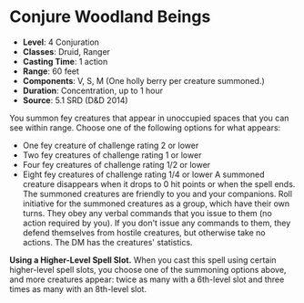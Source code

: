 # Conjure Woodland Beings

- **Level**: 4 Conjuration
- **Classes**: Druid, Ranger
- **Casting Time**: 1 action
- **Range**: 60 feet
- **Components**: V, S, M (One holly berry per creature summoned.)
- **Duration**: Concentration, up to 1 hour
- **Source**: 5.1 SRD (D&D 2014)

You summon fey creatures that appear in unoccupied spaces that you can see within range. Choose one of the following options for what appears: 
- One fey creature of challenge rating 2 or lower 
- Two fey creatures of challenge rating 1 or lower 
- Four fey creatures of challenge rating 1/2 or lower 
- Eight fey creatures of challenge rating 1/4 or lower A summoned creature disappears when it drops to 0 hit points or when the spell ends. The summoned creatures are friendly to you and your companions. Roll initiative for the summoned creatures as a group, which have their own turns. They obey any verbal commands that you issue to them (no action required by you). If you don't issue any commands to them, they defend themselves from hostile creatures, but otherwise take no actions. The DM has the creatures' statistics.

**Using a Higher-Level Spell Slot.** When you cast this spell using certain higher-level spell slots, you choose one of the summoning options above, and more creatures appear: twice as many with a 6th-level slot and three times as many with an 8th-level slot.

